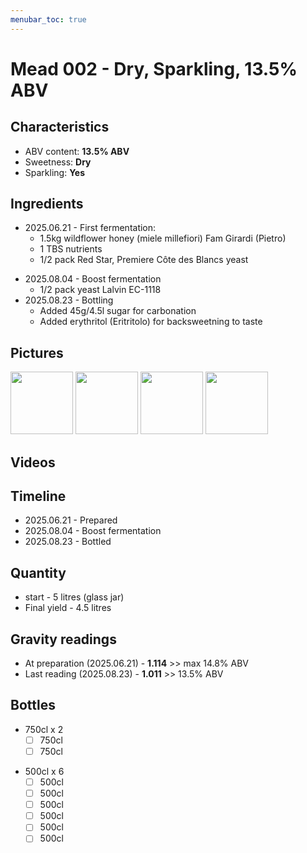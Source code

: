 ```yaml
---
menubar_toc: true
---
```


# Mead 002 - Dry, Sparkling, 13.5% ABV

## Characteristics
* ABV content: **13.5% ABV**
* Sweetness: **Dry**
* Sparkling: **Yes**

## Ingredients
* 2025.06.21 - First fermentation: 
     - 1.5kg wildflower honey (miele millefiori) Fam Girardi (Pietro)
     - 1 TBS nutrients
     - 1/2 pack Red Star, Premiere Côte des Blancs yeast
 - 2025.08.04 - Boost fermentation
     - 1/2 pack yeast Lalvin EC-1118
 - 2025.08.23 - Bottling
     - Added 45g/4.5l sugar for carbonation
     - Added erythritol (Eritritolo) for backsweetning to taste

## Pictures
<p float="left">
    <a href="Pictures/JPG_1750496548988.jpg.png"><img src="Pictures/JPG_1750496548988.jpg.png" width="100" /></a>
    <a href="Pictures/JPG_1750496689462.jpg.png"><img src="Pictures/JPG_1750496689462.jpg.png" width="100" /></a>
    <a href="Pictures/JPG_1750497103965.jpg.png"><img src="Pictures/JPG_1750497103965.jpg.png" width="100" /></a>
    <a href="Pictures/JPG_1750497092335.jpg.png"><img src="Pictures/JPG_1750497092335.jpg.png" width="100" /></a>
</p>

## Videos

## Timeline
* 2025.06.21 - Prepared
* 2025.08.04 - Boost fermentation
* 2025.08.23 - Bottled

## Quantity
* start - 5 litres (glass jar)
* Final yield - 4.5 litres 

## Gravity readings
* At preparation (2025.06.21) - **1.114** >> max 14.8% ABV
* Last reading (2025.08.23) - **1.011** >> 13.5% ABV

## Bottles
* 750cl x 2
    - [ ] 750cl
    - [ ] 750cl
+ 500cl x 6
    + [ ] 500cl
    + [ ] 500cl
    + [ ] 500cl
    + [ ] 500cl
    + [ ] 500cl
    + [ ] 500cl
